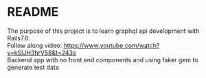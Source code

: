 # README

The purpose of this project is to learn graphql api development with Rails7.0. <br>
Follow along video: https://www.youtube.com/watch?v=kSlJH3hrV58&t=243s  <br>
Backend app with no front end components and using faker gem to generate test data
